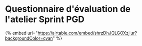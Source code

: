 # Questionnaire d'évaluation de l'atelier Sprint PGD

{% embed url="https://airtable.com/embed/shrzDhJQLGOXzjiur?backgroundColor=cyan" %}
